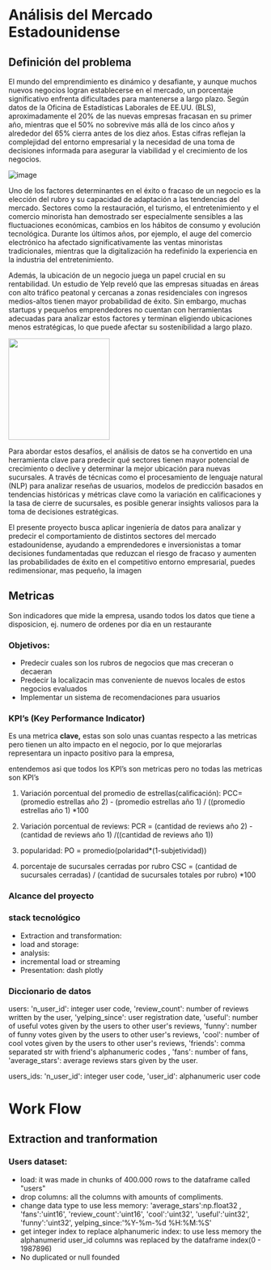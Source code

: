 # Análisis del Mercado Estadounidense 
## Definición del problema

El mundo del emprendimiento es dinámico y desafiante, y aunque muchos nuevos negocios logran establecerse en el mercado, un porcentaje significativo enfrenta dificultades para mantenerse a largo plazo. Según datos de la Oficina de Estadísticas Laborales de EE.UU. (BLS), aproximadamente el 20% de las nuevas empresas fracasan en su primer año, mientras que el 50% no sobrevive más allá de los cinco años y alrededor del 65% cierra antes de los diez años. Estas cifras reflejan la complejidad del entorno empresarial y la necesidad de una toma de decisiones informada para asegurar la viabilidad y el crecimiento de los negocios.

![image](https://github.com/user-attachments/assets/5cb04fbb-d398-4e62-abab-c80e124be9d1) 

Uno de los factores determinantes en el éxito o fracaso de un negocio es la elección del rubro y su capacidad de adaptación a las tendencias del mercado. Sectores como la restauración, el turismo, el entretenimiento y el comercio minorista han demostrado ser especialmente sensibles a las fluctuaciones económicas, cambios en los hábitos de consumo y evolución tecnológica. Durante los últimos años, por ejemplo, el auge del comercio electrónico ha afectado significativamente las ventas minoristas tradicionales, mientras que la digitalización ha redefinido la experiencia en la industria del entretenimiento.

Además, la ubicación de un negocio juega un papel crucial en su rentabilidad. Un estudio de Yelp reveló que las empresas situadas en áreas con alto tráfico peatonal y cercanas a zonas residenciales con ingresos medios-altos tienen mayor probabilidad de éxito. Sin embargo, muchas startups y pequeños emprendedores no cuentan con herramientas adecuadas para analizar estos factores y terminan eligiendo ubicaciones menos estratégicas, lo que puede afectar su sostenibilidad a largo plazo.

<img src="https://media3.giphy.com/media/v1.Y2lkPTc5MGI3NjExd3A1dmF4ZTcyM3dvcndldjNoMW81ZXEyaXR2ZGEycTh5MjhjbDZjdiZlcD12MV9pbnRlcm5hbF9naWZfYnlfaWQmY3Q9Zw/w6NLkHuoWlcdXIHktr/giphy.gif" width="200">


Para abordar estos desafíos, el análisis de datos se ha convertido en una herramienta clave para predecir qué sectores tienen mayor potencial de crecimiento o declive y determinar la mejor ubicación para nuevas sucursales. A través de técnicas como el procesamiento de lenguaje natural (NLP) para analizar reseñas de usuarios, modelos de predicción basados en tendencias históricas y métricas clave como la variación en calificaciones y la tasa de cierre de sucursales, es posible generar insights valiosos para la toma de decisiones estratégicas.

El presente proyecto busca aplicar ingeniería de datos para analizar y predecir el comportamiento de distintos sectores del mercado estadounidense, ayudando a emprendedores e inversionistas a tomar decisiones fundamentadas que reduzcan el riesgo de fracaso y aumenten las probabilidades de éxito en el competitivo entorno empresarial, puedes redimensionar, mas pequeño, la imagen


## Metricas

Son indicadores que mide la empresa, usando todos los datos que tiene a disposicion, ej. numero de ordenes por dia en un restaurante



### Objetivos:

- Predecir cuales son los rubros de negocios que mas creceran o decaeran
- Predecir la localizacin mas conveniente de nuevos locales de estos negocios evaluados
- Implementar un sistema de recomendaciones para usuarios

### KPI’s (Key Performance Indicator)

Es una metrica **clave,** estas son solo unas cuantas respecto a las metricas pero tienen un alto impacto en el negocio, por lo que mejorarlas representara un inpacto positivo para la empresa,

entendemos asi que todos los KPI’s son metricas pero no todas las metricas son KPI’s

1) Variación porcentual del promedio de estrellas(calificación):
    PCC= (promedio estrellas año 2) - (promedio estrellas año 1) / ((promedio estrellas año 1) *100

2) Variación porcentual de reviews:
    PCR = (cantidad de reviews año 2) - (cantidad de reviews año 1) /((cantidad de reviews año 1))

3) popularidad: 
    PO = promedio(polaridad*(1-subjetividad))

4) porcentaje de sucursales cerradas por rubro
    CSC = (cantidad de sucursales cerradas) / (cantidad de sucursales totales por rubro) *100


### Alcance del proyecto

### stack tecnológico
- Extraction and transformation:
- load and storage:
- analysis:
- incremental load or streaming
- Presentation: dash plotly

### Diccionario de datos

users:
'n_user_id': integer user code,
'review_count': number of reviews written by the user, 
'yelping_since': user registration date, 
'useful': number of useful votes given by the users to other user's reviews,
'funny': number of funny votes given by the users to other user's reviews, 
'cool': number of cool votes given by the users to other user's reviews, 
'friends': comma separated str with friend's alphanumeric codes , 
'fans': number of fans, 
'average_stars': average reviews stars given by the user.

users_ids:
'n_user_id': integer user code,
'user_id': alphanumeric user code 

# Work Flow
## Extraction and tranformation

### Users dataset:
- load: it was made in chunks of 400.000 rows to the dataframe called "users"
- drop columns: all the columns with amounts of compliments.
- change data type to use less memory: 'average_stars':np.float32 , 'fans':'uint16', 'review_count':'uint16', 'cool':'uint32', 'useful':'uint32', 'funny':'uint32', yelping_since:'%Y-%m-%d %H:%M:%S'
-  get integer index to replace alphanumeric index: to use less memory the alphanumerid user_id columns was replaced by the dataframe index(0 - 1987896)
-   No duplicated or null founded 


